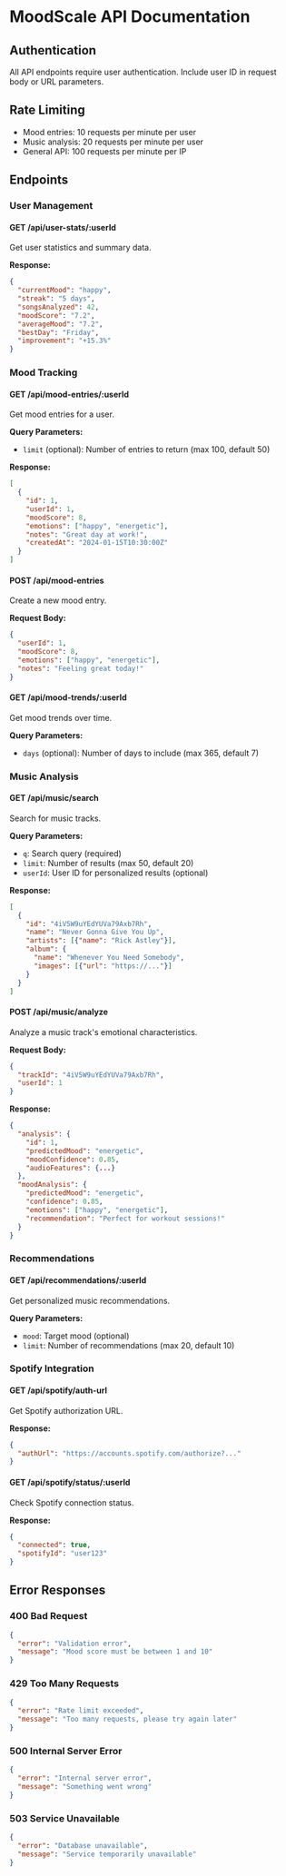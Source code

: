 # MoodScale API Documentation

## Authentication
All API endpoints require user authentication. Include user ID in request body or URL parameters.

## Rate Limiting
- Mood entries: 10 requests per minute per user
- Music analysis: 20 requests per minute per user
- General API: 100 requests per minute per IP

## Endpoints

### User Management

#### GET /api/user-stats/:userId
Get user statistics and summary data.

**Response:**
```json
{
  "currentMood": "happy",
  "streak": "5 days",
  "songsAnalyzed": 42,
  "moodScore": "7.2",
  "averageMood": "7.2",
  "bestDay": "Friday",
  "improvement": "+15.3%"
}
```

### Mood Tracking

#### GET /api/mood-entries/:userId
Get mood entries for a user.

**Query Parameters:**
- `limit` (optional): Number of entries to return (max 100, default 50)

**Response:**
```json
[
  {
    "id": 1,
    "userId": 1,
    "moodScore": 8,
    "emotions": ["happy", "energetic"],
    "notes": "Great day at work!",
    "createdAt": "2024-01-15T10:30:00Z"
  }
]
```

#### POST /api/mood-entries
Create a new mood entry.

**Request Body:**
```json
{
  "userId": 1,
  "moodScore": 8,
  "emotions": ["happy", "energetic"],
  "notes": "Feeling great today!"
}
```

#### GET /api/mood-trends/:userId
Get mood trends over time.

**Query Parameters:**
- `days` (optional): Number of days to include (max 365, default 7)

### Music Analysis

#### GET /api/music/search
Search for music tracks.

**Query Parameters:**
- `q`: Search query (required)
- `limit`: Number of results (max 50, default 20)
- `userId`: User ID for personalized results (optional)

**Response:**
```json
[
  {
    "id": "4iV5W9uYEdYUVa79Axb7Rh",
    "name": "Never Gonna Give You Up",
    "artists": [{"name": "Rick Astley"}],
    "album": {
      "name": "Whenever You Need Somebody",
      "images": [{"url": "https://..."}]
    }
  }
]
```

#### POST /api/music/analyze
Analyze a music track's emotional characteristics.

**Request Body:**
```json
{
  "trackId": "4iV5W9uYEdYUVa79Axb7Rh",
  "userId": 1
}
```

**Response:**
```json
{
  "analysis": {
    "id": 1,
    "predictedMood": "energetic",
    "moodConfidence": 0.85,
    "audioFeatures": {...}
  },
  "moodAnalysis": {
    "predictedMood": "energetic",
    "confidence": 0.85,
    "emotions": ["happy", "energetic"],
    "recommendation": "Perfect for workout sessions!"
  }
}
```

### Recommendations

#### GET /api/recommendations/:userId
Get personalized music recommendations.

**Query Parameters:**
- `mood`: Target mood (optional)
- `limit`: Number of recommendations (max 20, default 10)

### Spotify Integration

#### GET /api/spotify/auth-url
Get Spotify authorization URL.

**Response:**
```json
{
  "authUrl": "https://accounts.spotify.com/authorize?..."
}
```

#### GET /api/spotify/status/:userId
Check Spotify connection status.

**Response:**
```json
{
  "connected": true,
  "spotifyId": "user123"
}
```

## Error Responses

### 400 Bad Request
```json
{
  "error": "Validation error",
  "message": "Mood score must be between 1 and 10"
}
```

### 429 Too Many Requests
```json
{
  "error": "Rate limit exceeded",
  "message": "Too many requests, please try again later"
}
```

### 500 Internal Server Error
```json
{
  "error": "Internal server error",
  "message": "Something went wrong"
}
```

### 503 Service Unavailable
```json
{
  "error": "Database unavailable",
  "message": "Service temporarily unavailable"
}
```